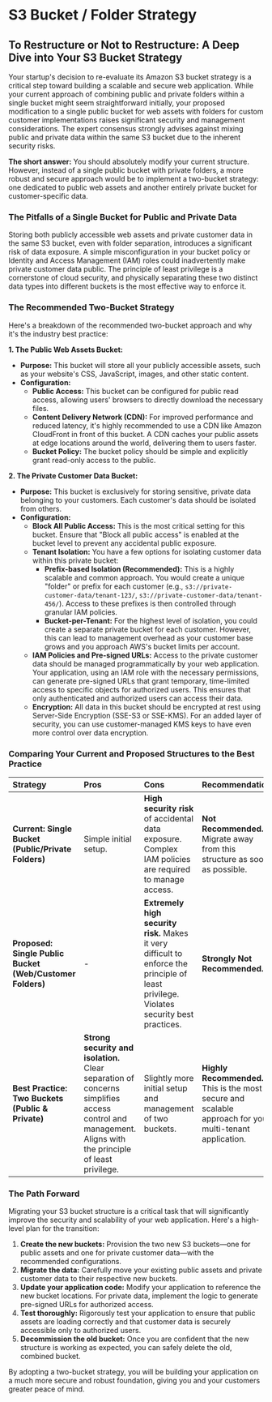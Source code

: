 # S3 Bucket / Folder Strategy

## To Restructure or Not to Restructure: A Deep Dive into Your S3 Bucket Strategy

Your startup's decision to re-evaluate its Amazon S3 bucket strategy is a critical step toward building a scalable and secure web application. While your current approach of combining public and private folders within a single bucket might seem straightforward initially, your proposed modification to a single public bucket for web assets with folders for custom customer implementations raises significant security and management considerations. The expert consensus strongly advises against mixing public and private data within the same S3 bucket due to the inherent security risks.

**The short answer:** You should absolutely modify your current structure. However, instead of a single public bucket with private folders, a more robust and secure approach would be to implement a two-bucket strategy: one dedicated to public web assets and another entirely private bucket for customer-specific data.

### The Pitfalls of a Single Bucket for Public and Private Data

Storing both publicly accessible web assets and private customer data in the same S3 bucket, even with folder separation, introduces a significant risk of data exposure. A simple misconfiguration in your bucket policy or Identity and Access Management (IAM) roles could inadvertently make private customer data public. The principle of least privilege is a cornerstone of cloud security, and physically separating these two distinct data types into different buckets is the most effective way to enforce it.

### The Recommended Two-Bucket Strategy

Here's a breakdown of the recommended two-bucket approach and why it's the industry best practice:

**1. The Public Web Assets Bucket:**

*   **Purpose:** This bucket will store all your publicly accessible assets, such as your website's CSS, JavaScript, images, and other static content.
*   **Configuration:**
    *   **Public Access:** This bucket can be configured for public read access, allowing users' browsers to directly download the necessary files.
    *   **Content Delivery Network (CDN):** For improved performance and reduced latency, it's highly recommended to use a CDN like Amazon CloudFront in front of this bucket. A CDN caches your public assets at edge locations around the world, delivering them to users faster.
    *   **Bucket Policy:** The bucket policy should be simple and explicitly grant read-only access to the public.

**2. The Private Customer Data Bucket:**

*   **Purpose:** This bucket is exclusively for storing sensitive, private data belonging to your customers. Each customer's data should be isolated from others.
*   **Configuration:**
    *   **Block All Public Access:** This is the most critical setting for this bucket. Ensure that "Block all public access" is enabled at the bucket level to prevent any accidental public exposure.
    *   **Tenant Isolation:** You have a few options for isolating customer data within this private bucket:
        *   **Prefix-based Isolation (Recommended):** This is a highly scalable and common approach. You would create a unique "folder" or prefix for each customer (e.g., `s3://private-customer-data/tenant-123/`, `s3://private-customer-data/tenant-456/`). Access to these prefixes is then controlled through granular IAM policies.
        *   **Bucket-per-Tenant:** For the highest level of isolation, you could create a separate private bucket for each customer. However, this can lead to management overhead as your customer base grows and you approach AWS's bucket limits per account.
    *   **IAM Policies and Pre-signed URLs:** Access to the private customer data should be managed programmatically by your web application. Your application, using an IAM role with the necessary permissions, can generate pre-signed URLs that grant temporary, time-limited access to specific objects for authorized users. This ensures that only authenticated and authorized users can access their data.
    *   **Encryption:** All data in this bucket should be encrypted at rest using Server-Side Encryption (SSE-S3 or SSE-KMS). For an added layer of security, you can use customer-managed KMS keys to have even more control over data encryption.

### Comparing Your Current and Proposed Structures to the Best Practice

| **Strategy** | **Pros** | **Cons** | **Recommendation** |
| :--- | :--- | :--- | :--- |
| **Current: Single Bucket (Public/Private Folders)** | Simple initial setup. | **High security risk** of accidental data exposure. Complex IAM policies are required to manage access. | **Not Recommended.** Migrate away from this structure as soon as possible. |
| **Proposed: Single Public Bucket (Web/Customer Folders)** | - | **Extremely high security risk.** Makes it very difficult to enforce the principle of least privilege. Violates security best practices. | **Strongly Not Recommended.** |
| **Best Practice: Two Buckets (Public & Private)** | **Strong security and isolation.** Clear separation of concerns simplifies access control and management. Aligns with the principle of least privilege. | Slightly more initial setup and management of two buckets. | **Highly Recommended.** This is the most secure and scalable approach for your multi-tenant application. |

### The Path Forward

Migrating your S3 bucket structure is a critical task that will significantly improve the security and scalability of your web application. Here's a high-level plan for the transition:

1.  **Create the new buckets:** Provision the two new S3 buckets—one for public assets and one for private customer data—with the recommended configurations.
2.  **Migrate the data:** Carefully move your existing public assets and private customer data to their respective new buckets.
3.  **Update your application code:** Modify your application to reference the new bucket locations. For private data, implement the logic to generate pre-signed URLs for authorized access.
4.  **Test thoroughly:** Rigorously test your application to ensure that public assets are loading correctly and that customer data is securely accessible only to authorized users.
5.  **Decommission the old bucket:** Once you are confident that the new structure is working as expected, you can safely delete the old, combined bucket.

By adopting a two-bucket strategy, you will be building your application on a much more secure and robust foundation, giving you and your customers greater peace of mind.

